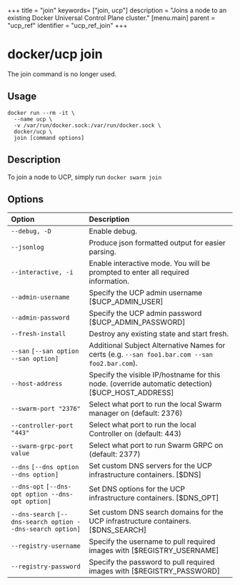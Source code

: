 +++
title = "join"
keywords= ["join, ucp"]
description = "Joins a node to an existing Docker Universal Control Plane cluster."
[menu.main]
parent = "ucp_ref"
identifier = "ucp_ref_join"
+++

# docker/ucp join

The join command is no longer used.

## Usage

```
docker run --rm -it \
  --name ucp \
  -v /var/run/docker.sock:/var/run/docker.sock \
  docker/ucp \
  join [command options]
```

## Description

To join a node to UCP, simply run `docker swarm join`

## Options

| Option                                                     | Description                                                                                       |
|:-----------------------------------------------------------|:--------------------------------------------------------------------------------------------------|
| `--debug, -D`                                              | Enable debug.                                                                                     |
| `--jsonlog`                                                | Produce json formatted output for easier parsing.                                                 |
| `--interactive, -i`                                        | Enable interactive mode. You will be prompted to enter all required information.                  |
| `--admin-username`                                         | Specify the UCP admin username [$UCP_ADMIN_USER]                                                  |
| `--admin-password`                                         | Specify the UCP admin password [$UCP_ADMIN_PASSWORD]                                              |
| `--fresh-install`                                          | Destroy any existing state and start fresh.                                                       |
| `--san` `[--san option --san option]`                      | Additional Subject Alternative Names for certs (e.g. `--san foo1.bar.com --san foo2.bar.com`).    |
| `--host-address`                                           | Specify the visible IP/hostname for this node. (override automatic detection) [$UCP_HOST_ADDRESS] |
| `--swarm-port "2376"`                                      | Select what port to run the local Swarm manager on (default: 2376)                                |
| `--controller-port "443"`                                  | Select what port to run the local Controller on (default: 443)                                    |
| `--swarm-grpc-port value`                                  | Select what port to run Swarm GRPC on (default: 2377)                                             |
| `--dns` `[--dns option --dns option]`                      | Set custom DNS servers for the UCP infrastructure containers. [$DNS]                              |
| `--dns-opt` `[--dns-opt option --dns-opt option]`          | Set DNS options for the UCP infrastructure containers. [$DNS_OPT]                                 |
| `--dns-search` `[--dns-search option --dns-search option]` | Set custom DNS search domains for the UCP infrastructure containers. [$DNS_SEARCH]                |
| `--registry-username`                                      | Specify the username to pull required images with [$REGISTRY_USERNAME]                            |
| `--registry-password`                                      | Specify the password to pull required images with [$REGISTRY_PASSWORD]                            |
